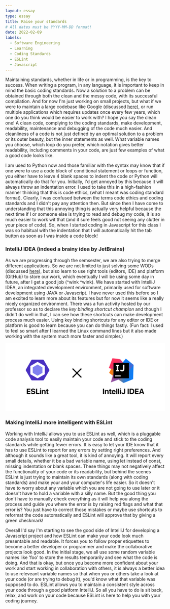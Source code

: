 ```yaml
---
layout: essay
type: essay
title: Raise your standards
# All dates must be YYYY-MM-DD format!
date: 2022-02-09
labels:
  - Software Engineering
  - Learning
  - Coding Standards
  - ESLint
  - Javascript
---
```


Maintaining standards, whether in life or in programming, is the key to success. When writing a program, in any language, it is important to keep in mind the basic
coding standards. Now a solution to a problem can be obtained through both the clean and the messy code, with its successful compilation. And for now I'm just working on small projects, but what if we were to maintain a large codebase like Google (discussed [here](https://jaiswal-aditi.github.io/essays/The-multiverse-of-SE.html)), or run multiple applications which requires updates once every few years, which one do you think would be easier to work with? I hope you say the clean one! A clean code, complying to the coding standards, make development, readability, maintenance and debugging of the code much easier. And cleanliness of a code is not just defined by an optimal solution to a problem or its outer beauty, but the inner statements as well. What  variable names you choose, which loop do you prefer, which notation gives better readability, including comments in your code, are just few examples of what a good code looks like.

I am used to Python now and those familiar with the syntax may know that if one were to use a code block of conditional statement or loops or function, you either have to leave 4 blank spaces to indent the code or Python will automatically do that for you. Initially, I'd get annoyed by this because it will always throw an  indentation error. I used to take this in a high-fashion manner thinking that this is code ethics, (what I meant was coding standard format). Clearly, I was confused between the terms code ethics and coding standards and I didn't pay any attention then. But since then I have come to understanding that this annoying thing is actually very helpful because the next time if I or someone else is trying to read and debug my code, it is so much easier to work wit that (and it sure feels good not seeing any clutter in your piece of code). So, when I started coding in Javascript for this class I was so habitual with the indentation that I will automatically hit the tab button as soon as I was inside a code block! 

### IntelliJ IDEA (indeed a brainy idea by JetBrains)

As we are progressing through the semsester, we are also trying to merge different applications. So we are not limited to just solving some WODs (discussed [here](https://jaiswal-aditi.github.io/essays/Is-Javascript-my-karma.html)), but also learn to use right tools (editors, IDE) and platform (GitHub) to store our work, which eventually I will be using some day in future, after I get a good job (^wink ^wink). We have started with IntelliJ IDEA, an integrated development environment, primarily used for software development using JAVA or Javascript. I have never used this before so I am excited to learn more about its features but for now it seems like a really nicely organized environment. There was a fun activity hosted by our professor so as to declare the *key binding shortcut champion* and though I didn't do well in that, I can see how these shortcuts can make development process much easier. Using key binding shortcuts for any editor or IDE or platform is good to learn because you can do things fastly. (Fun fact: I used to feel so smart after I learned the Linux command lines but it also made working with the system much more faster and simpler.) 

<img class="ui medium right floated rounded image" src="../images/coding-standards.png">

### Making IntelliJ more intelligent with ESLint

Working with IntelliJ allows you to use ESLint as well, which is a pluggable code analysis tool to easily maintain your code and stick to the coding standards while getting fewer errors. It is easy to let your IDE know that it has to use ESLint to report for any errors by setting right preferences. And although it sounds like a great tool, it is kind of annoying. It will report every small details, whether it be a bad variable name, using let instead of const, missing indentation or blank spaces. These things may not negatively affect the functionality of your code or its readability, but behind the scenes ESLint is just trying to maintain its own standards (along with coding standards) and make your and your computer's life easier. So it doesn't have to worry about any variable which you are not going to use later or it doesn't have to hold a variable with a silly name. But the good thing you don't have to manually check everything as it will help you along the process and guide you where the error is by raising red flags and what that error is? You just have to correct those mistakes or maybe use shortcuts to reformat the code automatically and ESLint will approve that by giving a green checkmark!

Overall I'd say I'm starting to see the good side of IntelliJ for developing a Javascript project and how ESLint can make your code look much presentable and readable. It forces you to follow proper etiquettes to become a better developer or programmer and make the collaborative projects look good. In the initial stage, we all use some random variable names like 'foo' to store the results temporarily and see what the code is doing. And that is okay, but once you become more confident about your work and start working in collaboration with others, it is always a better idea to use releveant variable names so that when you or others take a look at your code (or are trying to debug it), you'd know what that variable was supposed to do. ESLint allows you to maintain a consistent style across your code through a good platform IntelliJ. So all you have to do is sit back, relax, and work on your code because ESLint is here to help you with your coding journey.




